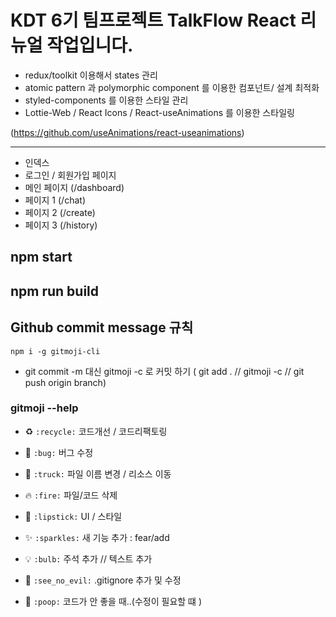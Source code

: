 
# KDT 6기 팀프로젝트 TalkFlow React 리뉴얼 작업입니다.
* redux/toolkit 이용해서 states 관리   
* atomic pattern 과 polymorphic component 를 이용한 컴포넌트/ 설계 최적화   
* styled-components 를 이용한 스타일 관리   
* Lottie-Web / React Icons / React-useAnimations 를 이용한 스타일링  

(https://github.com/useAnimations/react-useanimations)
<hr>

* 인덱스 
* 로그인 / 회원가입 페이지 
* 메인 페이지 (/dashboard)
* 페이지 1 (/chat)
* 페이지 2 (/create)
* 페이지 3 (/history)


## npm start 

## npm run build

## Github commit message 규칙 
`npm i -g gitmoji-cli`
* git commit -m 대신 gitmoji -c 로 커밋 하기 ( git add . // gitmoji -c // git push origin branch)

### gitmoji --help

* ♻️ `:recycle:` 코드개선 / 코드리팩토링 
* 🐛 `:bug:` 버그 수정
* 🚚 `:truck:` 파일 이름 변경 / 리소스 이동
* 🔥 `:fire:` 파일/코드 삭제 

* 💄 `:lipstick:` UI / 스타일
* ✨ `:sparkles:` 새 기능 추가 : fear/add 
* 💡 `:bulb:` 주석 추가 // 텍스트 추가
* 🙈 `:see_no_evil:` .gitignore 추가 및 수정

* 💩 `:poop:` 코드가 안 좋을 때..(수정이 필요할 떄 )

